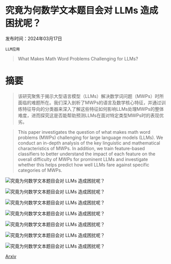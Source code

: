 # 究竟为何数学文本题目会对 LLMs 造成困扰呢？

发布时间：2024年03月17日

`LLM应用`

> What Makes Math Word Problems Challenging for LLMs?

# 摘要

> 该研究聚焦于揭示大型语言模型（LLMs）解决数学词问题（MWPs）时所面临的难题所在。我们深入剖析了MWPs的语言及数学核心特征，并通过训练特征导向的分类器来深入了解这些特征如何影响LLMs处理MWPs的整体难度，进而探究这是否能帮助预测LLMs在面对特定类型MWPs时的表现优劣。

> This paper investigates the question of what makes math word problems (MWPs) challenging for large language models (LLMs). We conduct an in-depth analysis of the key linguistic and mathematical characteristics of MWPs. In addition, we train feature-based classifiers to better understand the impact of each feature on the overall difficulty of MWPs for prominent LLMs and investigate whether this helps predict how well LLMs fare against specific categories of MWPs.

![究竟为何数学文本题目会对 LLMs 造成困扰呢？](../../../paper_images/2403.11369/fig_sample_question_v2.png)

![究竟为何数学文本题目会对 LLMs 造成困扰呢？](../../../paper_images/2403.11369/fig_venn_correct_v2.png)

![究竟为何数学文本题目会对 LLMs 造成困扰呢？](../../../paper_images/2403.11369/fig_venn_incorrect_v2.png)

![究竟为何数学文本题目会对 LLMs 造成困扰呢？](../../../paper_images/2403.11369/fig_ablation.png)

![究竟为何数学文本题目会对 LLMs 造成困扰呢？](../../../paper_images/2403.11369/fig_revised_question.png)

![究竟为何数学文本题目会对 LLMs 造成困扰呢？](../../../paper_images/2403.11369/fig_feature_correlation_v2.png)

![究竟为何数学文本题目会对 LLMs 造成困扰呢？](../../../paper_images/2403.11369/fig_prompt_template.png)

[Arxiv](https://arxiv.org/abs/2403.11369)